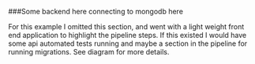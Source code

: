 ###Some backend here connecting to mongodb here

For this example I omitted this section, and went with a light weight front end application to highlight the pipeline steps. If this existed I would have some api automated tests running and maybe a section in the pipeline for running migrations. See diagram for more details.
